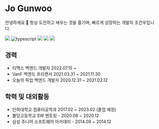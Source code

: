 # Jo Gunwoo
안녕하세요 👋
항상 도전하고 배우는 것을 즐기며, 빠르게 성장하는 개발자 조건우입니다.   
   
![](https://img.shields.io/badge/Node.js-339933?style=for-the-badge&logo=Node.js&logoColor=white")
![typescript](https://img.shields.io/badge/typescript-007acc?logo=typescript&logoColor=white)
<img src="https://img.shields.io/badge/TypeScript-3178C6?style=for-the-badge&logo=TypeScript&logoColor=white" />
<img src="https://img.shields.io/badge/JavaScript-F7DF1E?style=for-the-badge&logo=JavaScript&logoColor=white" />
<img src="https://img.shields.io/badge/C++-00599C?style=for-the-badge&logo=C++&logoColor=white" />

   
## 경력
* 티맥스 백엔드 개발자 2022.07.15 ~
* VanF 백엔드 프리랜서 2021.03.31 ~ 2021.11.30 
* 오늘의 픽업 백엔드 개발자 2020.12.31 ~ 2021.02.12 

## 학력 및 대외활동
* 인하대학교 컴퓨터공학과 2017.02 ~ 2023.02 (졸업 예정)
* 불당고등학교 SW 멘토링 - 2020.08 ~ 2020.12
* 삼성 주니어 소프트웨어 아카데미 - 2014.09 ~ 2014.12
